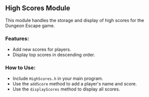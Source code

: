 ## High Scores Module
This module handles the storage and display of high scores for the Dungeon Escape game.

### Features:
- Add new scores for players.
- Display top scores in descending order.

### How to Use:
- Include `HighScores.h` in your main program.
- Use the `addScore` method to add a player's name and score.
- Use the `displayScores` method to display all scores.

